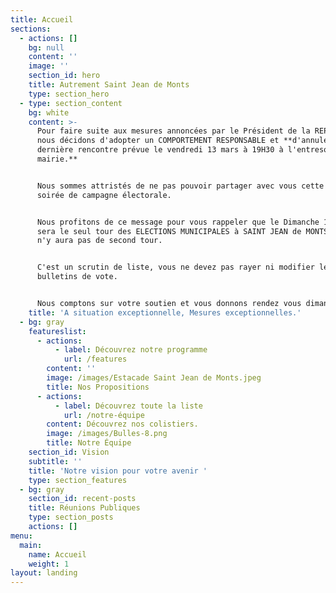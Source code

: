 ```yaml
---
title: Accueil
sections:
  - actions: []
    bg: null
    content: ''
    image: ''
    section_id: hero
    title: Autrement Saint Jean de Monts
    type: section_hero
  - type: section_content
    bg: white
    content: >-
      Pour faire suite aux mesures annoncées par le Président de la REPUBLIQUE,
      nous décidons d'adopter un COMPORTEMENT RESPONSABLE et **d'annuler notre
      dernière rencontre prévue le vendredi 13 mars à 19H30 à l'entresol de la
      mairie.**


      Nous sommes attristés de ne pas pouvoir partager avec vous cette dernière
      soirée de campagne électorale.


      Nous profitons de ce message pour vous rappeler que le Dimanche 15 mars
      sera le seul tour des ELECTIONS MUNICIPALES à SAINT JEAN de MONTS. Qu'il
      n'y aura pas de second tour.


      C'est un scrutin de liste, vous ne devez pas rayer ni modifier les
      bulletins de vote.


      Nous comptons sur votre soutien et vous donnons rendez vous dimanche soir.
    title: 'A situation exceptionnelle, Mesures exceptionnelles.'
  - bg: gray
    featureslist:
      - actions:
          - label: Découvrez notre programme
            url: /features
        content: ''
        image: /images/Estacade Saint Jean de Monts.jpeg
        title: Nos Propositions
      - actions:
          - label: Découvrez toute la liste
            url: /notre-équipe
        content: Découvrez nos colistiers.
        image: /images/Bulles-8.png
        title: Notre Équipe
    section_id: Vision
    subtitle: ''
    title: 'Notre vision pour votre avenir '
    type: section_features
  - bg: gray
    section_id: recent-posts
    title: Réunions Publiques
    type: section_posts
    actions: []
menu:
  main:
    name: Accueil
    weight: 1
layout: landing
---
```

